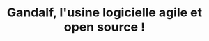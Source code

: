 ---
layout: landing
title: Gandalf, l'usine logicielle agile et open source !
excerpt: >
  Gandalf is A Natural Devops Application Life-cycle Framework
permalink: /index.html
background_image:
  gradient: "linear-gradient(rgba(0, 0, 0, .2), rgba(0, 0, 0, .6))"
  src: /assets/images/gandalf.jpg
article_header:
  go_down: true
  actions:
    - text: Commencer
      type: error
      url: /get_started.html
    - text: Fonctionnalités
      type: outline-theme-dark
      url: /features.html
    - text: Cas d'usage
      type: outline-theme-dark
      url: /use_cases.html
    - text: Docs
      type: outline-theme-dark
      url: /docs/en/quick-start
  height: 100vh
  theme: dark
  background_color: "#367a9a"
  background_image:
    gradient: "linear-gradient(rgba(0, 0, 0, .2), rgba(0, 0, 0, .6))"
    src: /assets/images/gandalf.jpg
data:
  sections:
    - title: Pourquoi une usine logicielle <em>agile</em> ?
      id: agile_factory
      excerpt: >
        En automatisant les gestes techniques, l'usine logicielle est nécessaire à l'agilité. </br>Mais elle peut aussi devenir un frein à l'agilité si elle n'est pas capable de s'adapter à vos besoins.</br>
        <strong>Gandalf agilie votre usine logicielle !</strong>
      theme: dark
      image:
        src: /assets/images/Chaplin_-_Modern_Times.jpg
      background_color: "#515151"
      content: >
        </br>Vous adaptez tout ou partie de vos outils et processus, à tout moment et en quelques minutes ;
        </br>Vous augmentez votre capacité d'innovation tout en réduisant votre Time to Market.
        </br>
      actions:
        - text: En savoir plus
          url: /docs/fr/usine_logicielle_agile
    - title: Cas d'usage 
      excerpt: <strong>Gandalf au service de votre transformation !</strong>
      id: use_cases
      children:
        - title: Simplification des processus
          excerpt: Trajectoire de simplification de vos processus
          actions:
            - text: Learn More
              url: /docs/en/additional-styles
        - title: Consolidation des processus
          excerpt: Trajectoire de mise à niveau des process
          actions:
            - text: Learn More
              url: /docs/en/extensions
        - title: Adhérence forte au legacy
          excerpt: Gérez vos dépendances au légacy et mixez ancien et nouveau monde
          actions:
            - text: Learn More
              url: /docs/en/extensions
        - title: Stratégie de repli ou hybridation
          excerpt: Mixez ou changez vos technologies et vos cibles à votre gré
          actions:
            - text: Learn More
              url: /docs/en/extensions
    - title: Une solution d'entreprise robuste 
      id: robuste
      excerpt: <strong>Hautement disponible </br> Résiliente </br> Sécurisée </br> Multi-tenante</strong>
      actions:
        - text: En savoir plus
          url: /docs/fr/architecture.html
      background_image:
        src: /assets/images/baniere_info.jpg
        is_row: true
        full_width: true
    - title: Comment cela marche ? 
      id: how_to
      children:
        - title: Connectez vos outils à Gandalf
          excerpt: Déclarez simplement les produits et leur contexte d'utilisation
          actions:
            - text: Learn More
              url: /docs/en/additional-styles
        - title: Décrivez vos process
          excerpt: Dans un langage simple et fonctionnel.
          actions:
            - text: Learn More
              url: /docs/en/extensions
        - title: Modifiez vos outils 
          excerpt: A tout moment en quelques minutes.
          actions:
            - text: Learn More
              url: /docs/en/markdown-enhancements
        - title: Modifiez vos workflows
          excerpt: A tout moment en quelques minutes.
          actions:
            - text: Learn More
              url: /docs/en/update_workflow
      image:
        gradient: "linear-gradient(rgba(0, 0, 0, .2), rgba(0, 0, 0, .6))"
        src: /assets/images/schemagandalf.png
    - title: 100% Open Source
      id: free
      theme: dark
      excerpt: Gandalf est totalement Open Source ! Aucune restriction d'usage ! aucune fonctionalité reservée à une version entreprise ! Vous êtes libres d'utiliser, d'adapter, d'améliorer Gandalf à jamais !
      actions:
        - text: '<i class="fab fa-github"></i> GitHub'
          type: outline-theme-dark
          url: https://github.com/kitian616/jekyll-TeXt-theme
      background_color: "#515151"
---